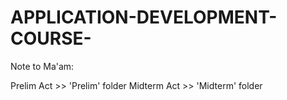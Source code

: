 # APPLICATION-DEVELOPMENT-COURSE-

Note to Ma'am:

Prelim Act >> 'Prelim' folder
Midterm Act >> 'Midterm' folder